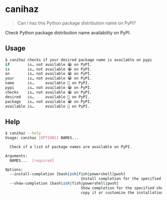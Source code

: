 # canihaz

> Can I haz this Python package distribution name on PyPI?

Check Python package distribution name availability on PyPI.

## Usage

```bash
$ canihaz checks if your desired package name is available on pypi
if        is… not available 😭 on PyPI.
is        is… not available 😭 on PyPI.
on        is… not available 😭 on PyPI.
your      is… not available 😭 on PyPI.
name      is…     available 🎉 on PyPI.
pypi      is… not available 😭 on PyPI.
checks    is… not available 😭 on PyPI.
desired   is…     available 🎉 on PyPI.
package   is… not available 😭 on PyPI.
available is…     available 🎉 on PyPI.
```

## Help

```bash
$ canihaz --help
Usage: canihaz [OPTIONS] NAMES...

  Check if a list of package names are available on PyPI.

Arguments:
  NAMES...  [required]

Options:
  --install-completion [bash|zsh|fish|powershell|pwsh]
                                  Install completion for the specified shell.
  --show-completion [bash|zsh|fish|powershell|pwsh]
                                  Show completion for the specified shell, to
                                  copy it or customize the installation.
```
